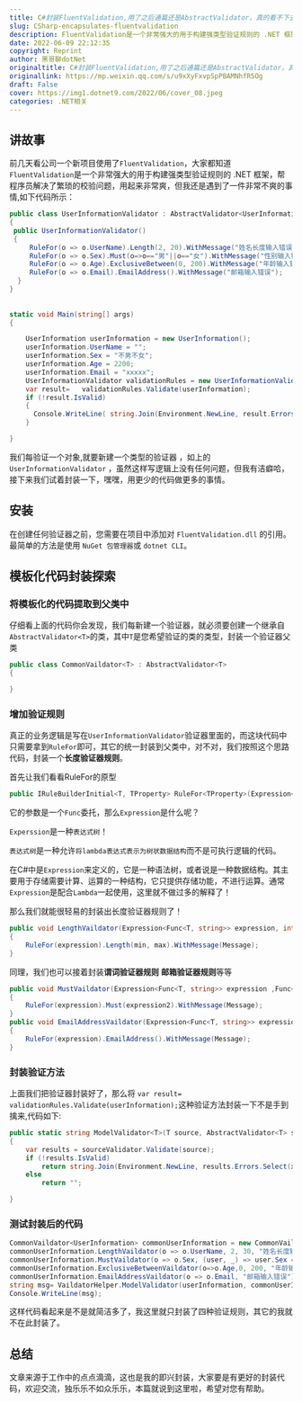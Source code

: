 ```yaml
---
title: C#封装FluentValidation,用了之后通篇还是AbstractValidator，真的看不下去了
slug: CSharp-encapsulates-fluentvalidation
description: FluentValidation是一个非常强大的用于构建强类型验证规则的 .NET 框架
date: 2022-06-09 22:12:35
copyright: Reprint
author: 黑哥聊dotNet
originaltitle: C#封装FluentValidation,用了之后通篇还是AbstractValidator，真的看不下去了
originallink: https://mp.weixin.qq.com/s/u9xXyFxvpSpPBAMNhfR5Og
draft: False
cover: https://img1.dotnet9.com/2022/06/cover_08.jpeg
categories: .NET相关
---
```


## 讲故事

前几天看公司一个新项目使用了`FluentValidation`，大家都知道`FluentValidation`是一个非常强大的用于构建强类型验证规则的 .NET 框架，帮程序员解决了繁琐的校验问题，用起来非常爽，但我还是遇到了一件非常不爽的事情,如下代码所示：

```csharp
public class UserInformationValidator : AbstractValidator<UserInformation>
{
 public UserInformationValidator()
 {
     RuleFor(o => o.UserName).Length(2, 20).WithMessage("姓名长度输入错误");
     RuleFor(o => o.Sex).Must(o=>o=="男"||o=="女").WithMessage("性别输入错误");
     RuleFor(o => o.Age).ExclusiveBetween(0, 200).WithMessage("年龄输入错误");
     RuleFor(o => o.Email).EmailAddress().WithMessage("邮箱输入错误");
  }
}
  
  
static void Main(string[] args)
{

    UserInformation userInformation = new UserInformation();
    userInformation.UserName = "";
    userInformation.Sex = "不男不女";
    userInformation.Age = 2200;
    userInformation.Email = "xxxxx";
    UserInformationValidator validationRules = new UserInformationValidator();
    var result=   validationRules.Validate(userInformation);
    if (!result.IsValid)
    {
      Console.WriteLine( string.Join(Environment.NewLine, result.Errors.Select(x => x.ErrorMessage).ToArray()));
    }

}
```

我们每验证一个对象,就要新建一个类型的验证器 ，如上的`UserInformationValidator` ，虽然这样写逻辑上没有任何问题，但我有洁癖哈，接下来我们试着封装一下，嘿嘿，用更少的代码做更多的事情。
  
## 安装

在创建任何验证器之前，您需要在项目中添加对 `FluentValidation.dll` 的引用。最简单的方法是使用 `NuGet 包管理器`或 `dotnet CLI`。

## 模板化代码封装探索

### 将模板化的代码提取到父类中

仔细看上面的代码你会发现，我们每新建一个验证器，就必须要创建一个继承自`AbstractValidator<T>`的类，其中`T`是您希望验证的类的类型，封装一个验证器父类

```csharp
public class CommonVaildator<T> : AbstractValidator<T>
{

}
```

### 增加验证规则

真正的业务逻辑是写在`UserInformationValidator`验证器里面的，而这块代码中只需要拿到`RuleFor`即可，其它的统一封装到父类中，对不对，我们按照这个思路代码，封装一个**长度验证器规则**。

首先让我们看看RuleFor的原型

```csharp
public IRuleBuilderInitial<T, TProperty> RuleFor<TProperty>(Expression<Func<T, TProperty>> expression)
```

它的参数是一个`Func`委托，那么`Expression`是什么呢？

`Experssion`是一种`表达式树`！
  
`表达式树`是一种允许`将lambda表达式表示为树状数据结构`而不是可执行逻辑的代码。
  
在C#中是`Expression`来定义的，它是一种语法树，或者说是一种数据结构。其主要用于存储需要计算、运算的一种结构，它只提供存储功能，不进行运算。通常`Expression`是配合`Lambda`一起使用，这里就不做过多的解释了！

那么我们就能很轻易的封装出长度验证器规则了！

```csharp
public void LengthVaildator(Expression<Func<T, string>> expression, int min, int max, string Message)
{
    RuleFor(expression).Length(min, max).WithMessage(Message);
}
```

同理，我们也可以接着封装**谓词验证器规则** **邮箱验证器规则**等等

```csharp
public void MustVaildator(Expression<Func<T, string>> expression ,Func<T,string, bool> expression2, string Message)
{
    RuleFor(expression).Must(expression2).WithMessage(Message);
}
public void EmailAddressVaildator(Expression<Func<T, string>> expression, string Message)
{
    RuleFor(expression).EmailAddress().WithMessage(Message);
}
```

### 封装验证方法

上面我们把验证器封装好了，那么将  `var result=   validationRules.Validate(userInformation);`这种验证方法封装一下不是手到擒来,代码如下:

```csharp
public static string ModelValidator<T>(T source, AbstractValidator<T> sourceValidator) where T : class
{
    var results = sourceValidator.Validate(source);
    if (!results.IsValid)
        return string.Join(Environment.NewLine, results.Errors.Select(x => x.ErrorMessage).ToArray());
    else
        return "";

}
```
  
### 测试封装后的代码

```csharp
CommonVaildator<UserInformation> commonUserInformation = new CommonVaildator<UserInformation>();
commonUserInformation.LengthVaildator(o => o.UserName, 2, 30, "姓名长度输入错误");
commonUserInformation.MustVaildator(o => o.Sex, (user, _) => user.Sex =="男"||user.Sex=="女" , "性别输入错误");
commonUserInformation.ExclusiveBetweenVaildator(o=>o.Age,0, 200, "年龄输入错误");
commonUserInformation.EmailAddressVaildator(o => o.Email, "邮箱输入错误");
string msg= VaildatorHelper.ModelValidator(userInformation, commonUserInformation);
Console.WriteLine(msg);
```

这样代码看起来是不是就简洁多了，我这里就只封装了四种验证规则，其它的我就不在此封装了。

## 总结

文章来源于工作中的点点滴滴，这也是我的即兴封装，大家要是有更好的封装代码，欢迎交流，独乐乐不如众乐乐，本篇就说到这里啦，希望对您有帮助。
  
